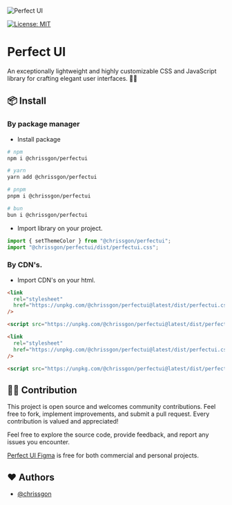 ![Perfect UI](https://i.ibb.co/FJGxtZ5/perfectui.png)

[![License: MIT](https://img.shields.io/badge/License-MIT-yellow.svg)](https://opensource.org/licenses/MIT)

# Perfect UI

An exceptionally lightweight and highly customizable CSS and JavaScript library for crafting elegant user interfaces. 🎨💡

## 📦 Install

### By package manager

- Install package

```bash
# npm
npm i @chrissgon/perfectui

# yarn
yarn add @chrissgon/perfectui

# pnpm
pnpm i @chrissgon/perfectui

# bun
bun i @chrissgon/perfectui
```

- Import library on your project.

```js
import { setThemeColor } from "@chrissgon/perfectui";
import "@chrissgon/perfectui/dist/perfectui.css";
```

### By CDN's.

- Import CDN's on your html.

```html
<link
  rel="stylesheet"
  href="https://unpkg.com/@chrissgon/perfectui@latest/dist/perfectui.css"
/>

<script src="https://unpkg.com/@chrissgon/perfectui@latest/dist/perfectui.js"></script>
```

```html
<link
  rel="stylesheet"
  href="https://unpkg.com/@chrissgon/perfectui@latest/dist/perfectui.css"
/>

<script src="https://unpkg.com/@chrissgon/perfectui@latest/dist/perfectui.js"></script>
```

## 💪🏻 Contribution

This project is open source and welcomes community contributions. Feel free to fork, implement improvements, and submit a pull request. Every contribution is valued and appreciated!

Feel free to explore the source code, provide feedback, and report any issues you encounter.

[Perfect UI Figma](https://www.figma.com/file/szD991W25tQxPuqhfRektk/PerfectUI?type=design&t=NFXUM1OyFfIo9Csc-6) is free for both commercial and personal projects.

## ❤️ Authors

- [@chrissgon](https://www.github.com/chrissgon)
